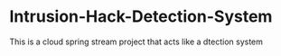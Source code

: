# Intrusion-Hack-Detection-System
This is a cloud spring stream project that acts like a dtection system
